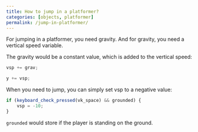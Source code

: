 ```yaml
---
title: How to jump in a platformer?
categories: [objects, platformer]
permalink: /jump-in-platformer/
---
```


For jumping in a platformer, you need gravity. And for gravity, you need a vertical speed variable.

The gravity would be a constant value, which is added to the vertical speed:

```js
vsp += grav;

y += vsp;
```

When you need to jump, you can simply set vsp to a negative value:

```js
if (keyboard_check_pressed(vk_space) && grounded) {
    vsp = -10;
}
```

`grounded` would store if the player is standing on the ground.